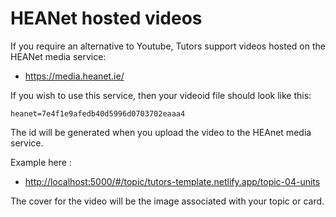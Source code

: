 # HEANet hosted videos

If you require an alternative to Youtube, Tutors support videos hosted on the HEANet media service:

- <https://media.heanet.ie/>

If you wish to use this service, then your videoid file should look like this:

~~~
heanet=7e4f1e9afedb40d5996d0703702eaaa4
~~~

The id will be generated when you upload the video to the HEAnet media service.

Example here :

- <http://localhost:5000/#/topic/tutors-template.netlify.app/topic-04-units>

The cover for the video will be the image associated with your topic or card.

